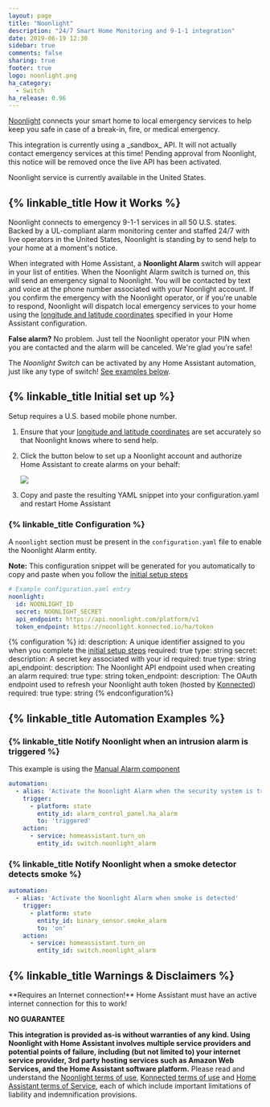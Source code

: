 ```yaml
---
layout: page
title: "Noonlight"
description: "24/7 Smart Home Monitoring and 9-1-1 integration"
date: 2019-06-19 12:30
sidebar: true
comments: false
sharing: true
footer: true
logo: noonlight.png
ha_category:
  - Switch
ha_release: 0.96
---
```


[Noonlight](https://noonlight.com) connects your smart home to local emergency services to help keep you safe in case of a break-in, fire, or medical emergency.

<p class='note warning'>
This integration is currently using a _sandbox_ API. It will not actually contact emergency services at this time!
Pending approval from Noonlight, this notice will be removed once the live API has been activated.   
</p> 

<p class='note info'>
Noonlight service is currently available in the United States.
</p> 

## {% linkable_title How it Works %}

Noonlight connects to emergency 9-1-1 services in all 50 U.S. states. Backed by a UL-compliant alarm monitoring center and staffed 24/7 with live operators in the United States, Noonlight is standing by to send help to your home at a moment's notice.

When integrated with Home Assistant, a **Noonlight Alarm** switch will appear in your list of entities. When the Noonlight Alarm switch is turned _on_, this will send an emergency signal to Noonlight. You will be contacted by text and voice at the phone number associated with your Noonlight account. If you confirm the emergency with the Noonlight operator, or if you're unable to respond, Noonlight will dispatch local emergency services to your home using the [longitude and latitude coordinates](/docs/configuration/basic/#latitude) specified in your Home Assistant configuration.

**False alarm?** No problem. Just tell the Noonlight operator your PIN when you are contacted and the alarm will be canceled. We're glad you're safe!

The _Noonlight Switch_ can be activated by any Home Assistant automation, just like any type of switch! [See examples below](#automation-examples).

## {% linkable_title Initial set up %}

Setup requires a U.S. based mobile phone number.

1. Ensure that your [longitude and latitude coordinates](/docs/configuration/basic/#latitude) are set accurately so that Noonlight knows where to send help.

1. Click the button below to set up a Noonlight account and authorize Home Assistant to create alarms on your behalf:
    
    <p class='img' style='background-color:transparent;box-shadow:none;'>
    <a href="https://aki7yd9u0m.execute-api.us-east-1.amazonaws.com/dev/ha/auth" target="_blank">
    <img src='/images/components/noonlight/connect-noonlight-blue.png' style='border:none;' />
    </a></p>

3. Copy and paste the resulting YAML snippet into your configuration.yaml and restart Home Assistant

### {% linkable_title Configuration %}

A `noonlight` section must be present in the `configuration.yaml` file to enable the Noonlight Alarm entity.

**Note:** This configuration snippet will be generated for you automatically to copy and paste when you follow the [initial setup steps](#initial-set-up)

```yaml
# Example configuration.yaml entry
noonlight:
  id: NOONLIGHT_ID
  secret: NOONLIGHT_SECRET
  api_endpoint: https://api.noonlight.com/platform/v1
  token_endpoint: https://noonlight.konnected.io/ha/token
```

{% configuration %}
id:
  description: A unique identifier assigned to you when you complete the [initial setup steps](#initial-set-up)
  required: true
  type: string
secret:
  description: A secret key associated with your id
  required: true
  type: string
api_endpoint:
  description: The Noonlight API endpoint used when creating an alarm
  required: true
  type: string
token_endpoint:
  description: The OAuth endpoint used to refresh your Noonlight auth token (hosted by [Konnected](https://konnected.io))
  required: true
  type: string
{% endconfiguration%}  

## {% linkable_title Automation Examples %}

### {% linkable_title Notify Noonlight when an intrusion alarm is triggered %}

This example is using the [Manual Alarm component](/components/manual/)

```yaml
automation:
  - alias: 'Activate the Noonlight Alarm when the security system is triggered'
    trigger:
      - platform: state
        entity_id: alarm_control_panel.ha_alarm
        to: 'triggered'
    action:
      - service: homeassistant.turn_on
        entity_id: switch.noonlight_alarm

```

### {% linkable_title Notify Noonlight when a smoke detector detects smoke %}

```yaml
automation:
  - alias: 'Activate the Noonlight Alarm when smoke is detected'
    trigger:
      - platform: state
        entity_id: binary_sensor.smoke_alarm
        to: 'on'
    action:
      - service: homeassistant.turn_on
        entity_id: switch.noonlight_alarm

```

## {% linkable_title Warnings & Disclaimers %}

<p class='note warning'>
**Requires an Internet connection!** Home Assistant must have an active internet connection for this to work!
</p> 

**NO GUARANTEE**

**This integration is provided as-is without warranties of any kind. Using Noonlight with Home Assistant involves multiple service providers and potential points of failure, including (but not limited to) your internet service provider, 3rd party hosting services such as Amazon Web Services, and the Home Assistant software platform.**
Please read and understand the [Noonlight terms of use](https://noonlight.com/terms), [Konnected terms of use](https://konnected.io/terms) and [Home Assistant terms of Service](https://www.home-assistant.io/tos/), each of which include important limitations of liability and indemnification provisions.
